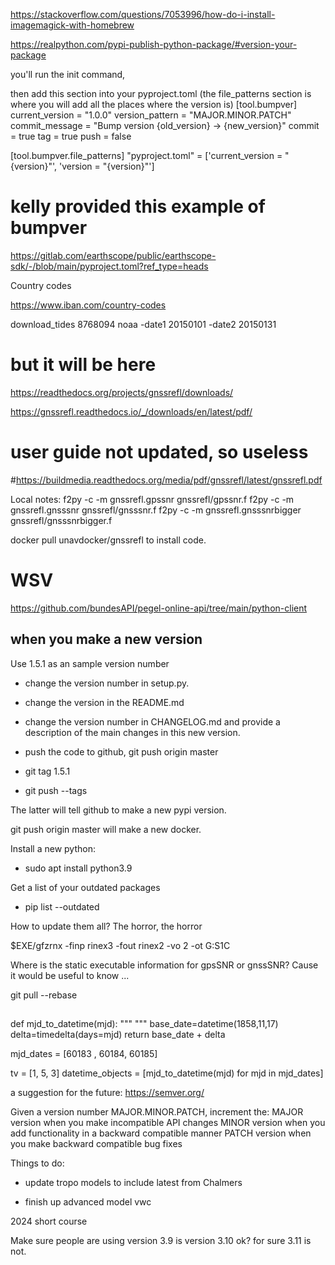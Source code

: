 https://stackoverflow.com/questions/7053996/how-do-i-install-imagemagick-with-homebrew

https://realpython.com/pypi-publish-python-package/#version-your-package

you'll run the init command,

then add this section into your pyproject.toml (the file_patterns section is where you will add all the places where the version is)
[tool.bumpver]
current_version = "1.0.0"
version_pattern = "MAJOR.MINOR.PATCH"
commit_message  = "Bump version {old_version} -> {new_version}"
commit          = true
tag             = true
push            = false

[tool.bumpver.file_patterns]
"pyproject.toml" = ['current_version = "{version}"', 'version = "{version}"']



# kelly provided this example of bumpver

https://gitlab.com/earthscope/public/earthscope-sdk/-/blob/main/pyproject.toml?ref_type=heads


Country codes

https://www.iban.com/country-codes

download_tides 8768094 noaa -date1 20150101 -date2 20150131
# but it will be here
https://readthedocs.org/projects/gnssrefl/downloads/

https://gnssrefl.readthedocs.io/_/downloads/en/latest/pdf/

# user guide not updated, so useless
#https://buildmedia.readthedocs.org/media/pdf/gnssrefl/latest/gnssrefl.pdf

Local notes:
f2py -c -m gnssrefl.gpssnr gnssrefl/gpssnr.f
f2py -c -m gnssrefl.gnsssnr gnssrefl/gnsssnr.f
f2py -c -m gnssrefl.gnsssnrbigger gnssrefl/gnsssnrbigger.f

docker pull unavdocker/gnssrefl to install code.


# WSV
https://github.com/bundesAPI/pegel-online-api/tree/main/python-client
## when you make a new version

Use 1.5.1 as an sample version number

- change the version number in setup.py.  

- change the version in the README.md

- change the version number in CHANGELOG.md and provide 
a description of the main changes in this new version.

- push the code to github, git push origin master

- git tag 1.5.1 

- git push --tags

The latter will tell github to make a new pypi version.

git push origin master will make a new docker.


Install a new python:

- sudo apt install python3.9

Get a list of your outdated packages

- pip list --outdated

How to update them all? The horror, the horror


$EXE/gfzrnx -finp rinex3 -fout  rinex2 -vo 2 -ot G:S1C

Where is the static executable information for gpsSNR or gnssSNR?
Cause it would be useful to know ...


git pull --rebase

##

def mjd_to_datetime(mjd):
    """
    """
    base_date=datetime(1858,11,17)
    delta=timedelta(days=mjd)
    return base_date + delta

mjd_dates = [60183 , 60184, 60185]

tv = [1, 5, 3]
datetime_objects = [mjd_to_datetime(mjd) for mjd in mjd_dates]

a suggestion for the future: https://semver.org/

Given a version number MAJOR.MINOR.PATCH, increment the:
MAJOR version when you make incompatible API changes
MINOR version when you add functionality in a backward compatible manner
PATCH version when you make backward compatible bug fixes

Things to do:

- update tropo models to include latest from Chalmers

- finish up advanced model vwc

2024 short course

Make sure people are using version 3.9
is version 3.10 ok?  for sure 3.11 is not.

